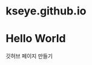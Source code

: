 # kseye.github.io
<html>
  <head></head>
  <body>
    <h1>Hello World</h1>
    깃허브 페이지 만들기
  </body>
</html>
